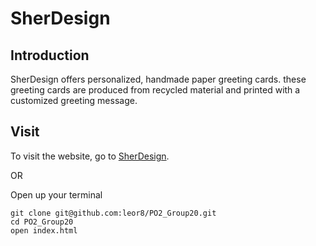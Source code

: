 # SherDesign

## Introduction

SherDesign offers personalized, handmade paper greeting cards. these greeting cards are produced from recycled material and printed with a customized greeting message.

## Visit

To visit the website, go to [SherDesign](http://www.sfu.ca/~leor/IAT339/PO2_Group20/).

OR

Open up your terminal
```
git clone git@github.com:leor8/PO2_Group20.git
cd PO2_Group20
open index.html
```